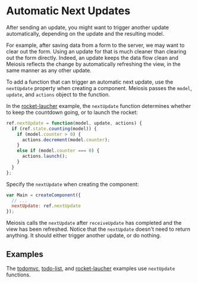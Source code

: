 # Automatic Next Updates

After sending an update, you might want to trigger another update automatically, depending on the update and the resulting model.

For example, after saving data from a form to the server, we may want to clear out the form. Using an update for that is much cleaner than clearing out the form directly. Indeed, an update keeps the data flow clean and Meiosis reflects the change by automatically refreshing the view, in the same manner as any other update.

To add a function that can trigger an automatic next update, use the `nextUpdate` property when creating a component. Meiosis passes the `model`, `update`, and `actions` object to the function.

In the [rocket-laucher](https://github.com/foxdonut/meiosis-examples/tree/master/examples/rocket-launcher) example, the `nextUpdate` function determines whether to keep the countdown going, or to launch the rocket:

```javascript
ref.nextUpdate = function(model, update, actions) {
  if (ref.state.counting(model)) {
    if (model.counter > 0) {
      actions.decrement(model.counter);
    }
    else if (model.counter === 0) {
      actions.launch();
    }
  }
};
```

Specify the `nextUpdate` when creating the component:

```javascript
var Main = createComponent({
  // ...
  nextUpdate: ref.nextUpdate
});
```

Meiosis calls the `nextUpdate` after `receiveUpdate` has completed and the view has been refreshed. Notice that the `nextUpdate` doesn't need to return anything. It should either trigger another update, or do nothing.

## Examples

The [todomvc](https://github.com/foxdonut/meiosis-examples/tree/master/examples/todomvc), [todo-list](https://github.com/foxdonut/meiosis-examples/tree/master/examples/todo-list), and [rocket-laucher](https://github.com/foxdonut/meiosis-examples/tree/master/examples/rocket-launcher) examples use `nextUpdate` functions.
